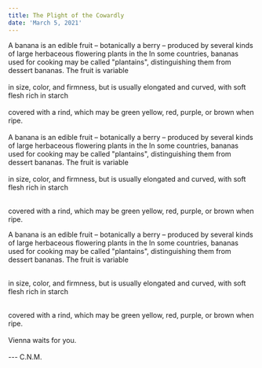 ```yaml
--- 
title: The Plight of the Cowardly
date: 'March 5, 2021'
--- 
```

A banana is an edible fruit – botanically a berry – produced by several kinds of large herbaceous flowering plants in the In some countries, bananas used for cooking may be called "plantains", distinguishing them from dessert bananas. The fruit is variable  
<br>
in size, color, and firmness, but is usually elongated and curved, with soft flesh rich in starch  
<br>
covered with a rind, which may be green yellow, red, purple, or brown when ripe.  
<br>
A banana is an edible fruit – botanically a berry – produced by several kinds of large herbaceous flowering plants in the In some countries, bananas used for cooking may be called "plantains", distinguishing them from dessert bananas. The fruit is variable  
<br>
in size, color, and firmness, but is usually elongated and curved, with soft flesh rich in starch  
<br>  

covered with a rind, which may be green yellow, red, purple, or brown when ripe.

A banana is an edible fruit – botanically a berry – produced by several kinds of large herbaceous flowering plants in the In some countries, bananas used for cooking may be called "plantains", distinguishing them from dessert bananas. The fruit is variable  
<br>

in size, color, and firmness, but is usually elongated and curved, with soft flesh rich in starch  
<br>  

covered with a rind, which may be green yellow, red, purple, or brown when ripe.  
<br>
Vienna waits for you.  
<br>
--- C.N.M.